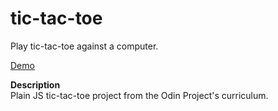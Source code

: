 # tic-tac-toe
Play tic-tac-toe against a computer.  
  
[Demo](https://skkra0.github.io/tic-tac-toe/) 
 
**Description**  
Plain JS tic-tac-toe project from the Odin Project's curriculum.
